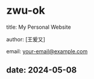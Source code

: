 # zwu-ok

title: My Personal Website


author: [王爰又]


email: [your-email@example.com](mailto:your-email@example.com)


date: 2024-05-08
---

